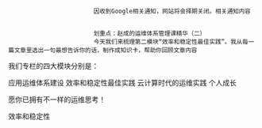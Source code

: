 
                            
                            因收到Google相关通知，网站将会择期关闭。相关通知内容
                            
                            
                            划重点：赵成的运维体系管理课精华（二）
                            今天我们来梳理第二模块“效率和稳定性最佳实践”。我从每一篇文章里选出一句最想告诉你的话，制作成知识卡，帮助你回顾文章内容

我们专栏的四大模块分别是：


应用运维体系建设
效率和稳定性最佳实践
云计算时代的运维实践
个人成长


愿你已拥有不一样的运维思考！

效率和稳定性









































                        
                        
                            
